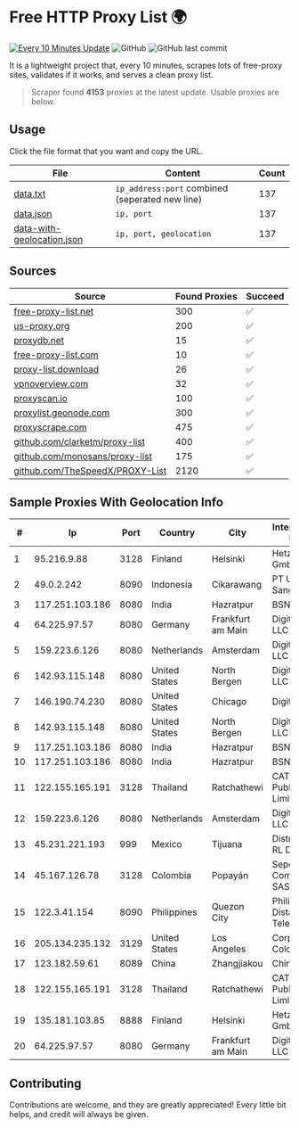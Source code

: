 
# Free HTTP Proxy List 🌍

[![Every 10 Minutes Update](https://github.com/mertguvencli/http-proxy-list/actions/workflows/main.yml/badge.svg?branch=main)](https://github.com/mertguvencli/http-proxy-list/actions/workflows/main.yml)
![GitHub](https://img.shields.io/github/license/mertguvencli/http-proxy-list)
![GitHub last commit](https://img.shields.io/github/last-commit/mertguvencli/http-proxy-list)

It is a lightweight project that, every 10 minutes, scrapes lots of free-proxy sites, validates if it works, and serves a clean proxy list.


> Scraper found **4153** proxies at the latest update. Usable proxies are below.

## Usage

Click the file format that you want and copy the URL.


|File|Content|Count|
|----|-------|-----|
|[data.txt](https://raw.githubusercontent.com/mertguvencli/http-proxy-list/main/proxy-list/data.txt)|`ip_address:port` combined (seperated new line)|137|
|[data.json](https://raw.githubusercontent.com/mertguvencli/http-proxy-list/main/proxy-list/data.json)|`ip, port`|137|
|[data-with-geolocation.json](https://raw.githubusercontent.com/mertguvencli/http-proxy-list/main/proxy-list/data-with-geolocation.json)|`ip, port, geolocation`|137|

## Sources

|Source|Found Proxies|Succeed|
|------|-------------|-------|
|[free-proxy-list.net](https://free-proxy-list.net)|300|✅|
|[us-proxy.org](https://www.us-proxy.org)|200|✅|
|[proxydb.net](http://proxydb.net)|15|✅|
|[free-proxy-list.com](https://free-proxy-list.com/?page=&port=&type%5B%5D=http&type%5B%5D=https&up_time=0&search=Search)|10|✅|
|[proxy-list.download](https://www.proxy-list.download/HTTP)|26|✅|
|[vpnoverview.com](https://vpnoverview.com/privacy/anonymous-browsing/free-proxy-servers)|32|✅|
|[proxyscan.io](https://www.proxyscan.io)|100|✅|
|[proxylist.geonode.com](https://proxylist.geonode.com/api/proxy-list?limit=300&page=1&sort_by=lastChecked&sort_type=desc&protocols=http,https)|300|✅|
|[proxyscrape.com](https://api.proxyscrape.com/v2/?request=displayproxies&protocol=http&timeout=10000&country=all&ssl=all&anonymity=all)|475|✅|
|[github.com/clarketm/proxy-list](https://raw.githubusercontent.com/clarketm/proxy-list/master/proxy-list-raw.txt)|400|✅|
|[github.com/monosans/proxy-list](https://raw.githubusercontent.com/monosans/proxy-list/main/proxies/http.txt)|175|✅|
|[github.com/TheSpeedX/PROXY-List](https://raw.githubusercontent.com/TheSpeedX/PROXY-List/master/http.txt)|2120|✅|


## Sample Proxies With Geolocation Info

|#|Ip|Port|Country|City|Internet Service Provider|
|-|--|----|-------|----|-------------------------|
|1|95.216.9.88|3128|Finland|Helsinki|Hetzner Online GmbH|
|2|49.0.2.242|8090|Indonesia|Cikarawang|PT Usaha Adi Sanggoro|
|3|117.251.103.186|8080|India|Hazratpur|BSNL Internet|
|4|64.225.97.57|8080|Germany|Frankfurt am Main|DigitalOcean, LLC|
|5|159.223.6.126|8080|Netherlands|Amsterdam|DigitalOcean, LLC|
|6|142.93.115.148|8080|United States|North Bergen|DigitalOcean, LLC|
|7|146.190.74.230|8080|United States|Chicago|DigitalOcean|
|8|142.93.115.148|8080|United States|North Bergen|DigitalOcean, LLC|
|9|117.251.103.186|8080|India|Hazratpur|BSNL Internet|
|10|117.251.103.186|8080|India|Hazratpur|BSNL Internet|
|11|122.155.165.191|3128|Thailand|Ratchathewi|CAT Telecom Public Company Limited|
|12|159.223.6.126|8080|Netherlands|Amsterdam|DigitalOcean, LLC|
|13|45.231.221.193|999|Mexico|Tijuana|Distrokom S De RL De CV|
|14|45.167.126.78|3128|Colombia|Popayán|Sepcom Comunicaciones SAS|
|15|122.3.41.154|8090|Philippines|Quezon City|Philippine Long Distance Telephone Co.|
|16|205.134.235.132|3129|United States|Los Angeles|Corporate Colocation Inc|
|17|123.182.59.61|8089|China|Zhangjiakou|Chinanet|
|18|122.155.165.191|3128|Thailand|Ratchathewi|CAT Telecom Public Company Limited|
|19|135.181.103.85|8888|Finland|Helsinki|Hetzner Online GmbH|
|20|64.225.97.57|8080|Germany|Frankfurt am Main|DigitalOcean, LLC|



## Contributing

Contributions are welcome, and they are greatly appreciated! Every
little bit helps, and credit will always be given.


